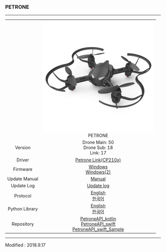 ### PETRONE

---

<div align="center">
    <table>
        <tr>
            <td><div align="center"></div></td>
            <td>
                <div align="center">
                    <img src="/assets/images/products/petrone.jpg" alt="e_drone" height="360" width="360">
                    <br>
                    <div align="center">PETRONE</div>
                </div>
            </td>
        </tr>
        <tr>
            <td><div align="center">Version</div></td>
            <td>
                <div align="center">Drone Main: 50<br>Drone Sub: 18<br>Link: 17</div>
            </td>
        </tr>
        <tr>
            <td><div align="center">Driver</div></td>
            <td>
                <div align="center"><a href="https://www.silabs.com/documents/public/software/CP210x_Windows_Drivers.zip" target="_blank">Petrone Link(CP210x)</a></div>
            </td>
        </tr>
        <tr>
            <td><div align="center">Firmware</div></td>
            <td>
                <div align="center"><a href="https://drive.google.com/open?id=1GkjdZaI1P0CaDn6RZDYJ9-ZNmt5Onkp-" target="_blank">Windows</a></div>
                <div align="center"><a href="https://s3.ap-northeast-2.amazonaws.com/byrobot/PetroneLink_20180305_release_0.zip" target="_blank">Windows(2)</a></div>
            </td>
        </tr>
        <tr>
            <td><div align="center">Update Manual</div></td>
            <td>
                <div align="center"><a href="/documents/kr/products/petrone/manual/update/">Manual</a></div>
            </td>
        </tr>
        <tr>
            <td><div align="center">Update Log</div></td>
            <td><div align="center"><a href="/documents/kr/products/petrone/log/updates/firmware/">Update log</a></div></td>
        </tr>
        <tr>
            <td><div align="center">Protocol</div></td>
            <td>
                <div align="center"><a href="/documents/en/products/petrone/protocol/">English</a><br/><a href="/documents/kr/products/petrone/protocol/">한국어</a></div>
            </td>
        </tr>
        <tr>
            <td><div align="center">Python Library</div></td>
            <td>
                <div align="center"><a href="/documents/en/products/petrone/library/python/petrone/">English</a><br/><a href="/documents/kr/products/petrone/library/python/petrone/">한국어</a></div>
            </td>
        </tr>
        <tr>
            <td><div align="center">Repository</div></td>
            <td>
                <div align="center">
                    <a href="https://github.com/petrone/PetroneAPI_kotlin" target="_blank">PetroneAPI_kotlin</a><br>
                    <a href="https://github.com/petrone/PetroneAPI_swift" target="_blank">PetroneAPI_swift</a><br>
                    <a href="https://github.com/petrone/PetroneAPI_swift_Sample" target="_blank">PetroneAPI_swift_Sample</a>
                </div>
            </td>
        </tr>
    </table>
</div>

---

Modified : 2018.9.17